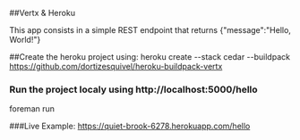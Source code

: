 ##Vertx & Heroku

This app consists in a simple REST endpoint that returns {"message":"Hello, World!"}

##Create the heroku project using:
heroku create --stack cedar --buildpack https://github.com/dortizesquivel/heroku-buildpack-vertx

### Run the project localy using http://localhost:5000/hello
foreman run

###Live Example:
https://quiet-brook-6278.herokuapp.com/hello

